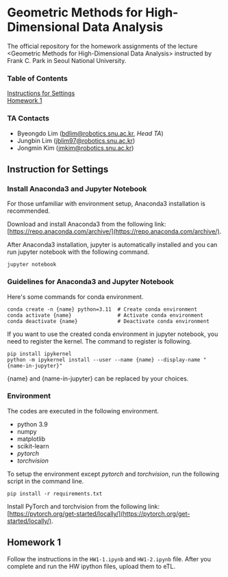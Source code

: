 # Geometric Methods for High-Dimensional Data Analysis

The official repository for the homework assignments of the lecture \<Geometric Methods for High-Dimensional Data Analysis> instructed by Frank C. Park in Seoul National University.


### Table of Contents

[Instructions for Settings](#instruction-for-settings)  
[Homework 1](#homework-1)


### TA Contacts

- Byeongdo Lim (bdlim@robotics.snu.ac.kr, *Head TA*)
- Jungbin Lim (jblim97@robotics.snu.ac.kr)
- Jongmin Kim (jmkim@robotics.snu.ac.kr)


## Instruction for Settings
### Install Anaconda3 and Jupyter Notebook

For those unfamiliar with environment setup, Anaconda3 installation is recommended.

Download and install Anaconda3 from the following link: [https://repo.anaconda.com/archive/](https://repo.anaconda.com/archive/).

After Anaconda3 installation, jupyter is automatically installed and you can run jupyter notebook with the following command.
```shell
jupyter notebook
```


### Guidelines for Anaconda3 and Jupyter Notebook

Here's some commands for conda environment.
```shell
conda create -n {name} python=3.11  # Create conda environment
conda activate {name}               # Activate conda environment
conda deactivate {name}             # Deactivate conda environment
```

If you want to use the created conda environment in jupyter notebook, you need to register the kernel. The command to register is following.
```shell
pip install ipykernel
python -m ipykernel install --user --name {name} --display-name "{name-in-jupyter}"
```
{name} and {name-in-jupyter} can be replaced by your choices.


### Environment
The codes are executed in the following environment.
- python 3.9
- numpy
- matplotlib
- scikit-learn
- *pytorch*
- *torchvision*

To setup the environment except *pytorch* and *torchvision*, run the following script in the command line.
```
pip install -r requirements.txt
```
Install PyTorch and torchvision from the following link: [https://pytorch.org/get-started/locally/](https://pytorch.org/get-started/locally/).

## Homework 1
Follow the instructions in the ``HW1-1.ipynb`` and ``HW1-2.ipynb`` file. After you complete and run the HW ipython files, upload them to eTL.
